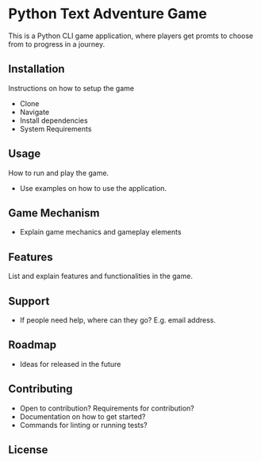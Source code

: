 # Python Text Adventure Game
This is a Python CLI game application, where players get promts to choose from to progress in a journey.

## Installation
Instructions on how to setup the game

- Clone
- Navigate
- Install dependencies
- System Requirements

## Usage
How to run and play the game.

- Use examples on how to use the application.

## Game Mechanism
- Explain game mechanics and gameplay elements 

## Features
List and explain features and functionalities in the game.

## Support
- If people need help, where can they go? E.g. email address.

## Roadmap
- Ideas for released in the future

## Contributing
- Open to contribution? Requirements for contribution?
- Documentation on how to get started?
- Commands for linting or running tests?

## License
